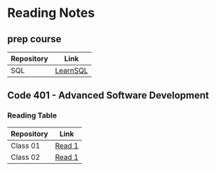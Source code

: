 # Reading Notes
## prep course

| Repository  |     Link    |
| ----------- | ----------- |
|    SQL      |[LearnSQL](https://github.com/saifobe/reading-notes/blob/main/ReadNotes/prep/sql.md)|


## Code 401 - Advanced Software Development

### Reading Table 

| Repository  |     Link    |
| ----------- | ----------- |
|    Class 01   |  [Read 1](https://github.com/saifobe/reading-notes/blob/main/ReadNotes/ReadClass01.md ) |
| Class 02    |   [Read 1](https://github.com/saifobe/reading-notes/blob/main/ReadNotes/ReadClass02.md)   |